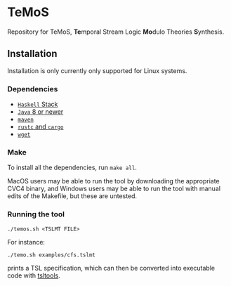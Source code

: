 # TeMoS

Repository for TeMoS, **Te**mporal Stream Logic **Mo**dulo Theories **S**ynthesis.

## Installation

Installation is only currently only supported for Linux systems.

### Dependencies
* [`Haskell` Stack](https://docs.haskellstack.org/en/stable/README/)
* [`Java` 8 or newer](https://www.java.com/en/download/)
* [`maven`](https://maven.apache.org/download.cgi)
* [`rustc` and `cargo`](https://doc.rust-lang.org/book/ch01-01-installation.html#installation)
* [`wget`](https://www.gnu.org/software/wget/)

### Make
To install all the dependencies, run `make all`.

MacOS users may be able to run the tool by downloading the appropriate CVC4 binary, and Windows users may be able to run the tool with manual edits of the Makefile, but these are untested.

### Running the tool
```
./temos.sh <TSLMT FILE>
```
For instance:
```
./temo.sh examples/cfs.tslmt
```
prints a TSL specification, which can then be converted into executable code with [tsltools](https://github.com/reactive-systems/tsltools).
